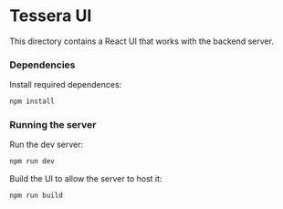 # Tessera UI

This directory contains a React UI that works with the backend server.

### Dependencies

Install required dependences:

```sh
npm install
```

### Running the server

Run the dev server:

```sh
npm run dev
```

Build the UI to allow the server to host it:

```sh
npm run build
```
